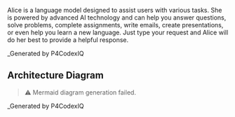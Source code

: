Alice is a language model designed to assist users with various tasks. She is powered by advanced AI technology and can help you answer questions, solve problems, complete assignments, write emails, create presentations, or even help you learn a new language. Just type your request and Alice will do her best to provide a helpful response.

_Generated by P4CodexIQ

## Architecture Diagram

> ⚠️ Mermaid diagram generation failed.

_Generated by P4CodexIQ